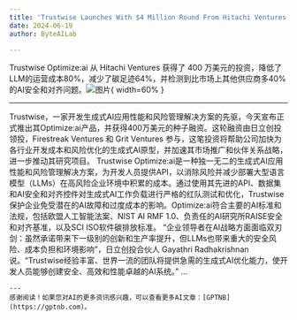 ```yaml
---
title: 'Trustwise Launches With $4 Million Round From Hitachi Ventures'
date: 2024-06-19
author: ByteAILab

---
```


Trustwise Optimize:ai 从 Hitachi Ventures 获得了 400 万美元的投资，降低了LLM的运营成本80%，减少了碳足迹64%，并检测到比市场上其他供应商多40%的AI安全和对齐问题。![图片](https://ai-techpark.com/wp-content/uploads/2024/06/Trustwise-960x540.jpg){ width=60% }

---

Trustwise，一家开发生成式AI应用性能和风险管理解决方案的先驱，今天宣布正式推出其Optimize:ai产品，并获得400万美元的种子融资。这轮融资由日立创投领投，Firestreak Ventures 和 Grit Ventures 参与，这笔投资将帮助公司加快为各行业开发成本和风险优化的生成式AI原型，并加速其市场推广和伙伴关系战略，进一步推动其研究项目。
Trustwise Optimize:ai是一种独一无二的生成式AI应用性能和风险管理解决方案，为开发人员提供API，以消除风险并减少部署大型语言模型（LLMs）在高风险企业环境中积累的成本。通过使用其先进的API、数据集和AI安全和对齐控件对生成式AI工作负载进行严格的红队测试和优化，Trustwise保护企业免受潜在的AI故障和过度成本的影响。Optimize:ai符合主要的AI标准和法规，包括欧盟人工智能法案、NIST AI RMF 1.0、负责任的AI研究所RAISE安全和对齐基准，以及SCI ISO软件碳排放标准。
“企业领导者在AI战略方面面临双刃剑：虽然承诺带来下一级别的创新和生产率提升，但LLMs也带来重大的安全风险、成本负担和环境影响”，日立创投合伙人 Gayathri Radhakrishnan 说。“Trustwise经验丰富、世界一流的团队将提供急需的生成式AI优化能力，使开发人员能够创建安全、高效和性能卓越的AI系统。”
...

```
---
感谢阅读！如果您对AI的更多资讯感兴趣，可以查看更多AI文章：[GPTNB](https://gptnb.com)。